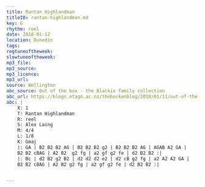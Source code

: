 ```yaml
---
title: Rantan Highlandman
titleID: rantan-highlandman.md
key: G
rhythm: reel
date: 2018-01-12
location: Dunedin
tags:
regtuneoftheweek:
slowtuneoftheweek:
mp3_file:
mp3_source:
mp3_licence:
mp3_url:
source: Wellington
abc_source: Out of the box - the Blackie family collection
abc_url: https://blogs.otago.ac.nz/thehockenblog/2018/01/11/out-of-the-box-the-blackie-family-collection/
abc: |
    X: 1
    T: Rantan Highlandman
    R: reel
    S: Alex Laing
    M: 4/4
    L: 1/8
    K: Gmaj
    |: GA | B2 B2 B2 AG | B2 B2 B2 g2 | B2 B2 B2 AG | AGAB A2 GA |
    B2 B2 cBAG | A2 B2  g2 fg | a2 gf g2 fe | d2 B2 B2 :|
    |: Bc | d2 B2 g2 B2 | d2 d2 d2 e2 | d2 cB g2 fg | a2 A2 A2 GA |
    B2 B2 cBAG | A2 B2 g2 fg | a2 gf g2 fe | d2 B2 B2 :|


---
```

